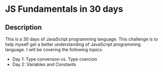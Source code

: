 # JS Fundamentals in 30 days

## Description

This is a 30 days of JavaScript programming language. This challenge is to help myself get a better understanding of JavaScript programming language. I will be covering the following topics:

- Day 1: Type conversion vs. Type coercion
- Day 2: Variables and Constants
